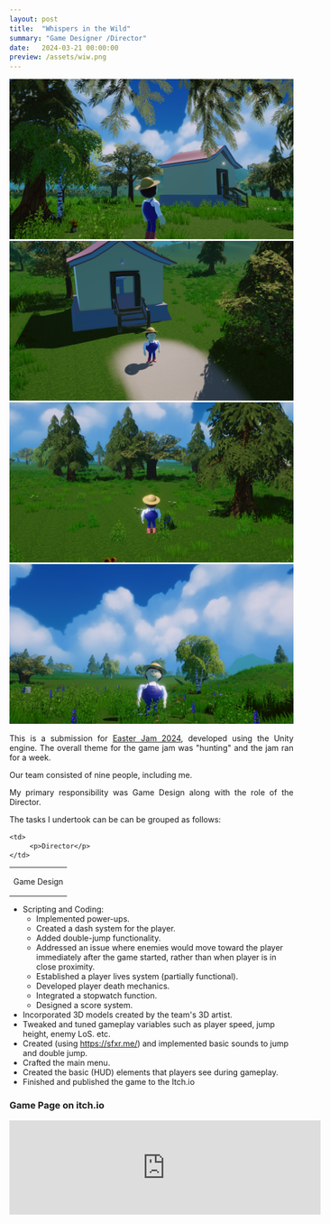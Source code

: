 ```yaml
---
layout: post
title:  "Whispers in the Wild"
summary: "Game Designer /Director"
date:   2024-03-21 00:00:00
preview: /assets/wiw.png
---
```

<style>
        p {
            text-align: justify;
        }
</style>

![Picture 1](/assets/wiw_1.png)
![Picture 2](/assets/wiw_2.png)
![Picture 3](/assets/wiw_3.png)
![Picture 4](/assets/wiw_4.png)

This is a submission for [Easter Jam 2024](https://itch.io/jam/easter-jam-2024), developed using the Unity engine. The overall theme for the game jam was "hunting" and the jam ran for a week.

Our team consisted of nine people, including me.

My primary responsibility was Game Design along with the role of the Director.

The tasks I undertook can be can be grouped as follows:

<table>
  <tr>
    <td>
		 <p>Game Design</p>
	</td>
	
    <td>
		 <p>Director</p>
	</td>
  </tr>
</table>

*  Scripting and Coding:
    * Implemented power-ups.
    * Created a dash system for the player.
    * Added double-jump functionality.
    * Addressed an issue where enemies would move toward the player immediately after the game started, rather than when player is in close proximity.
    * Established a player lives system (partially functional).
    * Developed player death mechanics.
    * Integrated a stopwatch function.
    * Designed a score system.
*  Incorporated 3D models created by the team's 3D artist.
*  Tweaked and tuned gameplay variables such as player speed, jump height, enemy LoS. etc.
*  Created (using https://sfxr.me/) and implemented basic sounds to jump and double jump.
*  Crafted the main menu.
*  Created the basic (HUD) elements that players see during gameplay.
*  Finished and published the game to the Itch.io

### Game Page on itch.io

<iframe frameborder="0" src="https://itch.io/embed/2583046" width="552" height="167"><a href="https://htramu.itch.io/whispersinthewild">Whispers in the Wild</a></iframe>
